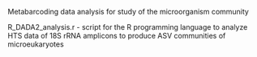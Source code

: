 Metabarcoding data analysis for study of the microorganism community

R_DADA2_analysis.r - script for the R programming language to analyze HTS data of 18S rRNA amplicons to produce ASV communities of microeukaryotes
